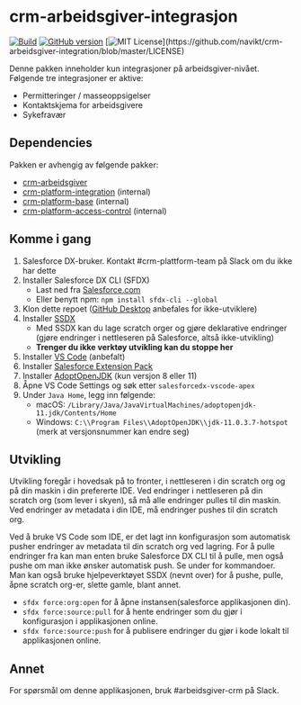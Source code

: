 # crm-arbeidsgiver-integrasjon

[![Build](https://github.com/navikt/crm-arbeidsgiver-integration/workflows/master/badge.svg)](https://github.com/navikt/crm-arbeidsgiver-integration/actions?query=workflow%3ABuild)
[![GitHub version](https://badge.fury.io/gh/navikt%2Fcrm-arbeidsgiver-integration@2x.png)](https://badge.fury.io/gh/navikt%2Fcrm-arbeidsgiver-integration)
[![MIT License](https://img.shields.io/apm/l/atomic-design-ui.svg?)](https://github.com/navikt/crm-arbeidsgiver-integration/blob/master/LICENSE)

Denne pakken inneholder kun integrasjoner på arbeidsgiver-nivået. Følgende tre integrasjoner er aktive:

- Permitteringer / masseoppsigelser
- Kontaktskjema for arbeidsgivere
- Sykefravær

## Dependencies

Pakken er avhengig av følgende pakker:

* [crm-arbeidsgiver](https://github.com/navikt/crm-arbeidsgiver)
* [crm-platform-integration](https://github.com/navikt/crm-platform-integration) (internal)
* [crm-platform-base](https://github.com/navikt/crm-platform-base) (internal)
* [crm-platform-access-control](https://github.com/navikt/crm-platform-access-control) (internal)

## Komme i gang

1. Salesforce DX-bruker. Kontakt #crm-plattform-team på Slack om du ikke har dette
2. Installer Salesforce DX CLI (SFDX)
	- Last ned fra [Salesforce.com](https://developer.salesforce.com/tools/sfdxcli)
    - Eller benytt npm: `npm install sfdx-cli --global`
3. Klon dette repoet ([GitHub Desktop](https://desktop.github.com) anbefales for ikke-utviklere)
4. Installer [SSDX](https://github.com/navikt/ssdx)
    - Med SSDX kan du lage scratch orger og gjøre deklarative endringer (gjøre endringer i nettleseren på Salesforce, altså ikke-utvikling)
	- **Trenger du ikke verktøy utvikling kan du stoppe her**
5. Installer [VS Code](https://code.visualstudio.com) (anbefalt)
6. Installer [Salesforce Extension Pack](https://marketplace.visualstudio.com/items?itemName=salesforce.salesforcedx-vscode)
7. Installer [AdoptOpenJDK](https://adoptopenjdk.net) (kun versjon 8 eller 11)
8. Åpne VS Code Settings og søk etter `salesforcedx-vscode-apex`
9. Under `Java Home`, legg inn følgende:
    - macOS: `/Library/Java/JavaVirtualMachines/adoptopenjdk-11.jdk/Contents/Home`
    - Windows: `C:\\Program Files\\AdoptOpenJDK\\jdk-11.0.3.7-hotspot` (merk at versjonsnummer kan endre seg)

## Utvikling

Utvikling foregår i hovedsak på to fronter, i nettleseren i din scratch org og på din maskin i din prefererte IDE. Ved endringer i nettleseren på din scratch org (som lever i skyen), så må alle endringer pulles til din maskin. Ved endringer av metadata i din IDE, må endringer pushes til din scratch org.

Ved å bruke VS Code som IDE, er det lagt inn konfigurasjon som automatisk pusher endringer av metadata til din scratch org ved lagring. For å pulle endringer fra kan man enten bruke Salesforce DX CLI til å pulle, men også pushe om man ikke ønsker automatisk push. Se under for kommandoer. Man kan også bruke hjelpeverktøyet SSDX (nevnt over) for å pushe, pulle, åpne scratch org-er, slette gamle, blant annet.

* `sfdx force:org:open` for å åpne instansen(salesforce applikasjonen din).
* `sfdx force:source:pull` for å hente endringer som du gjør i konfigurasjon i applikasjonen online.
* `sfdx force:source:push` for å publisere endringer du gjør i kode lokalt til applikasjonen online.

## Annet

For spørsmål om denne applikasjonen, bruk #arbeidsgiver-crm på Slack.
